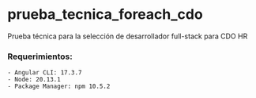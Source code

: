 # prueba_tecnica_foreach_cdo
Prueba técnica para la selección de desarrollador full-stack para CDO HR


### Requerimientos:
    - Angular CLI: 17.3.7
    - Node: 20.13.1
    - Package Manager: npm 10.5.2

